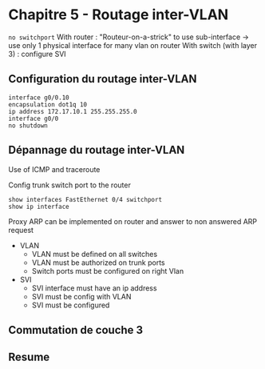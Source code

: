 # Chapitre 5 - Routage inter-VLAN
`no switchport`
With router : "Routeur-on-a-strick" to use sub-interface -> use only 1 physical interface for many vlan on router
With switch (with layer 3) : configure SVI
## Configuration du routage inter-VLAN

```
interface g0/0.10
encapsulation dot1q 10
ip address 172.17.10.1 255.255.255.0
interface g0/0
no shutdown
```

## Dépannage du routage inter-VLAN
Use of ICMP and traceroute

Config trunk switch port to the router

```
show interfaces FastEthernet 0/4 switchport
show ip interface
```

Proxy ARP can be implemented on router and answer to non answered ARP request

- VLAN
  - VLAN must be defined on all switches
  - VLAN must be authorized on trunk ports
  - Switch ports must be configured on right Vlan
- SVI
  - SVI interface must have an ip address
  - SVI must be config with VLAN
  - SVI must be configured

## Commutation de couche 3

## Resume
